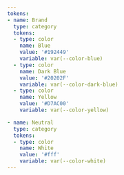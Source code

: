 ```yaml
---
tokens:
- name: Brand
  type: category
  tokens:
  - type: color
    name: Blue
    value: '#192449'
    variable: var(--color-blue)
  - type: color
    name: Dark Blue
    value: '#20202F'
    variable: var(--color-dark-blue)
  - type: color
    name: Yellow
    value: '#D7AC00'
    variable: var(--color-yellow)

- name: Neutral
  type: category
  tokens:
  - type: color
    name: White
    value: '#fff'
    variable: var(--color-white)
---
```


